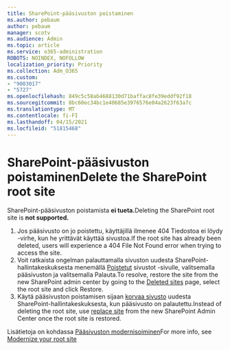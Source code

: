 ```yaml
---
title: SharePoint-pääsivuston poistaminen
ms.author: pebaum
author: pebaum
manager: scotv
ms.audience: Admin
ms.topic: article
ms.service: o365-administration
ROBOTS: NOINDEX, NOFOLLOW
localization_priority: Priority
ms.collection: Adm_O365
ms.custom:
- "9003017"
- "5727"
ms.openlocfilehash: 849c5c58ab4688130d71baffac8fe39eddf92f18
ms.sourcegitcommit: 8bc60ec34bc1e40685e3976576e04a2623f63a7c
ms.translationtype: MT
ms.contentlocale: fi-FI
ms.lasthandoff: 04/15/2021
ms.locfileid: "51815468"
---
```

# <a name="delete-the-sharepoint-root-site"></a><span data-ttu-id="51f33-102">SharePoint-pääsivuston poistaminen</span><span class="sxs-lookup"><span data-stu-id="51f33-102">Delete the SharePoint root site</span></span>

<span data-ttu-id="51f33-103">SharePoint-pääsivuston poistamista  **ei tueta.**</span><span class="sxs-lookup"><span data-stu-id="51f33-103">Deleting the SharePoint root site is  **not supported.**</span></span>

1.  <span data-ttu-id="51f33-104">Jos pääsivusto on jo poistettu, käyttäjillä ilmenee 404 Tiedostoa ei löydy -virhe, kun he yrittävät käyttää sivustoa.</span><span class="sxs-lookup"><span data-stu-id="51f33-104">If the root site has already been deleted, users will experience a  404 File Not Found  error when trying to access the site.</span></span>
2.  <span data-ttu-id="51f33-105">Voit ratkaista ongelman palauttamalla sivuston uudesta SharePoint-hallintakeskuksesta menemällä  [Poistetut](https://admin.microsoft.com/sharepoint?page=recycleBin&modern=true)  sivustot -sivulle, valitsemalla pääsivuston ja valitsemalla Palauta.</span><span class="sxs-lookup"><span data-stu-id="51f33-105">To resolve, restore the site  from the new SharePoint admin center by going to the  [Deleted sites](https://admin.microsoft.com/sharepoint?page=recycleBin&modern=true)  page, select the root site and click  Restore.</span></span>
3.  <span data-ttu-id="51f33-106">Käytä pääsivuston poistamisen sijaan [korvaa sivusto](https://docs.microsoft.com/sharepoint/modern-root-site#replace-your-root-site)  uudesta SharePoint-hallintakeskuksesta, kun pääsivusto on palautettu.</span><span class="sxs-lookup"><span data-stu-id="51f33-106">Instead of deleting the root site, use [replace site](https://docs.microsoft.com/sharepoint/modern-root-site#replace-your-root-site)  from the new SharePoint Admin Center once the root site is restored.</span></span>

<span data-ttu-id="51f33-107">Lisätietoja on kohdassa [Pääsivuston modernisoiminen](https://docs.microsoft.com/sharepoint/modern-root-site)</span><span class="sxs-lookup"><span data-stu-id="51f33-107">For more info, see [Modernize your root site](https://docs.microsoft.com/sharepoint/modern-root-site)</span></span>
